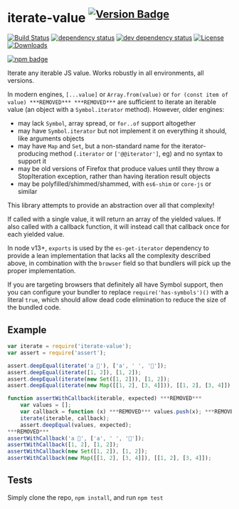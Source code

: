 # iterate-value <sup>[![Version Badge][npm-version-svg]][package-url]</sup>

[![Build Status][travis-svg]][travis-url]
[![dependency status][deps-svg]][deps-url]
[![dev dependency status][dev-deps-svg]][dev-deps-url]
[![License][license-image]][license-url]
[![Downloads][downloads-image]][downloads-url]

[![npm badge][npm-badge-png]][package-url]

Iterate any iterable JS value. Works robustly in all environments, all versions.

In modern engines, `[...value]` or `Array.from(value)` or `for (const item of value) ***REMOVED*** ***REMOVED***` are sufficient to iterate an iterable value (an object with a `Symbol.iterator` method). However, older engines:
 - may lack `Symbol`, array spread, or `for..of` support altogether
 - may have `Symbol.iterator` but not implement it on everything it should, like arguments objects
 - may have `Map` and `Set`, but a non-standard name for the iterator-producing method (`.iterator` or `['@@iterator']`, eg) and no syntax to support it
 - may be old versions of Firefox that produce values until they throw a StopIteration exception, rather than having iteration result objects
 - may be polyfilled/shimmed/shammed, with `es6-shim` or `core-js` or similar

This library attempts to provide an abstraction over all that complexity!

If called with a single value, it will return an array of the yielded values. If also called with a callback function, it will instead call that callback once for each yielded value.

In node v13+, `exports` is used by the `es-get-iterator` dependency to provide a lean implementation that lacks all the complexity described above, in combination with the `browser` field so that bundlers will pick up the proper implementation.

If you are targeting browsers that definitely all have Symbol support, then you can configure your bundler to replace `require('has-symbols')()` with a literal `true`, which should allow dead code elimination to reduce the size of the bundled code.

## Example

```js
var iterate = require('iterate-value');
var assert = require('assert');

assert.deepEqual(iterate('a 💩'), ['a', ' ', '💩']);
assert.deepEqual(iterate([1, 2]), [1, 2]);
assert.deepEqual(iterate(new Set([1, 2])), [1, 2]);
assert.deepEqual(iterate(new Map([[1, 2], [3, 4]])), [[1, 2], [3, 4]]);

function assertWithCallback(iterable, expected) ***REMOVED***
	var values = [];
	var callback = function (x) ***REMOVED*** values.push(x); ***REMOVED***;
	iterate(iterable, callback);
	assert.deepEqual(values, expected);
***REMOVED***
assertWithCallback('a 💩', ['a', ' ', '💩']);
assertWithCallback([1, 2], [1, 2]);
assertWithCallback(new Set([1, 2]), [1, 2]);
assertWithCallback(new Map([[1, 2], [3, 4]]), [[1, 2], [3, 4]]);
```

## Tests
Simply clone the repo, `npm install`, and run `npm test`

[package-url]: https://npmjs.org/package/iterate-value
[npm-version-svg]: http://versionbadg.es/ljharb/iterate-value.svg
[travis-svg]: https://travis-ci.org/ljharb/iterate-value.svg
[travis-url]: https://travis-ci.org/ljharb/iterate-value
[deps-svg]: https://david-dm.org/ljharb/iterate-value.svg
[deps-url]: https://david-dm.org/ljharb/iterate-value
[dev-deps-svg]: https://david-dm.org/ljharb/iterate-value/dev-status.svg
[dev-deps-url]: https://david-dm.org/ljharb/iterate-value#info=devDependencies
[npm-badge-png]: https://nodei.co/npm/iterate-value.png?downloads=true&stars=true
[license-image]: http://img.shields.io/npm/l/iterate-value.svg
[license-url]: LICENSE
[downloads-image]: http://img.shields.io/npm/dm/iterate-value.svg
[downloads-url]: http://npm-stat.com/charts.html?package=iterate-value
